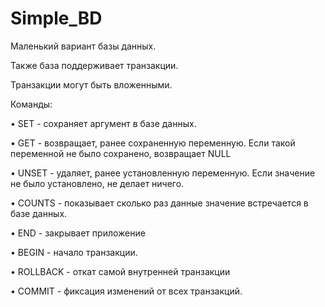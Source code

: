 # Simple_BD
Маленький вариант базы данных.

Также база поддерживает транзакции.

Транзакции могут быть вложенными.

Команды:

•	SET - сохраняет аргумент в базе данных.

•	GET - возвращает, ранее сохраненную переменную. Если такой переменной
не было сохранено, возвращает NULL

•	UNSET - удаляет, ранее установленную переменную. Если значение не было
установлено, не делает ничего.

•	COUNTS - показывает сколько раз данные значение встречается в базе данных.

•	END - закрывает приложение




•	BEGIN - начало транзакции.

•	ROLLBACK - откат самой внутренней транзакции

•	COMMIT - фиксация изменений от всех транзакций.
